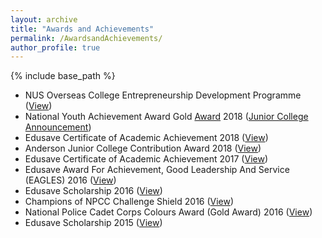 ```yaml
---
layout: archive
title: "Awards and Achievements"
permalink: /AwardsandAchievements/
author_profile: true
---
```


{% include base_path %}

* NUS Overseas College Entrepreneurship Development Programme (<a href="https://drive.google.com/file/d/1GfJSXpqQ-mlkGLioVAXehEpqzdBMBuTf/view?usp=drive_link" target="_blank">View</a>)
* National Youth Achievement Award Gold <a href="https://drive.google.com/file/d/1GqWTQtq-oiIZhf9nLLVF0YFd3SBVt-II/view?usp=drive_link" target="_blank">Award</a> 2018 (<a href="https://www.facebook.com/andersonjuniorcollege/posts/our-heartiest-congratulations-to-the-national-youth-achievement-award-nyaa-gold-/2226852197366994/" target="_blank">Junior College Announcement</a>)
* Edusave Certificate of Academic Achievement 2018 (<a href="https://drive.google.com/file/d/1jKD0cgAIDqdGR0ItmnnNbmr_yb9PCGBz/view?usp=drive_link" target="_blank">View</a>) 
* Anderson Junior College Contribution Award 2018 (<a href="https://drive.google.com/file/d/1XDWnm1QetsFZ16a08hPEFG_KajCF4eQC/view?usp=drive_link" target="_blank">View</a>)
* Edusave Certificate of Academic Achievement 2017 (<a href="https://drive.google.com/file/d/1PEEWPTdPg8ntDdkrdpgDhJ6d-zqvmbr9/view?usp=drive_link" target="_blank">View</a>)
* Edusave Award For Achievement, Good Leadership And Service (EAGLES) 2016 (<a href="https://drive.google.com/file/d/1VlJ8dEj7HWr8_9wZYcrKw6VyW-0UEbBA/view?usp=drive_link" target="_blank">View</a>)
* Edusave Scholarship 2016 (<a href="https://drive.google.com/file/d/1jU0_lVCVP3B3lJA80Vcz4Kg9l7J5NpuR/view?usp=drive_link" target="_blank">View</a>)
* Champions of NPCC Challenge Shield 2016 (<a href="https://drive.google.com/file/d/1KAKYfktrV_O1pRgLNOyqQ_UFmwHTjWEX/view?usp=sharing" target="_blank">View</a>)
* National Police Cadet Corps Colours Award (Gold Award) 2016 (<a href="https://drive.google.com/file/d/1LJunPiWJdF6iIC-IO2XrspFtW-Ge9ZU2/view?usp=sharing" target="_blank">View</a>)
* Edusave Scholarship 2015 (<a href="https://drive.google.com/file/d/15uhtXkNq4feQT_T7e2iL8XxInHMfTunH/view?usp=drive_link" target="_blank">View</a>)

